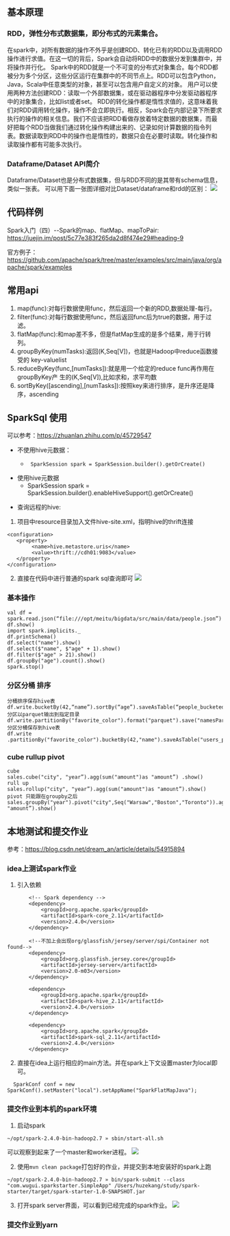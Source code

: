 ## 基本原理
### RDD，弹性分布式数据集，即分布式的元素集合。
在spark中，对所有数据的操作不外乎是创建RDD、转化已有的RDD以及调用RDD操作进行求值。在这一切的背后，Spark会自动将RDD中的数据分发到集群中，并将操作并行化。
Spark中的RDD就是一个不可变的分布式对象集合。每个RDD都被分为多个分区，这些分区运行在集群中的不同节点上。RDD可以包含Python，Java，Scala中任意类型的对象，甚至可以包含用户自定义的对象。
用户可以使用两种方法创建RDD：读取一个外部数据集，或在驱动器程序中分发驱动器程序中的对象集合，比如list或者set。
RDD的转化操作都是惰性求值的，这意味着我们对RDD调用转化操作，操作不会立即执行。相反，Spark会在内部记录下所要求执行的操作的相关信息。我们不应该把RDD看做存放着特定数据的数据集，而最好把每个RDD当做我们通过转化操作构建出来的、记录如何计算数据的指令列表。数据读取到RDD中的操作也是惰性的，数据只会在必要时读取。转化操作和读取操作都有可能多次执行。
### Dataframe/Dataset API简介
Dataframe/Dataset也是分布式数据集，但与RDD不同的是其带有schema信息，类似一张表。
可以用下面一张图详细对比Dataset/dataframe和rdd的区别：
![](https://pic3.zhimg.com/80/v2-2224e315ac70f1ad22c238c9b5798ade_hd.jpg)

## 代码样例
Spark入门（四）--Spark的map、flatMap、mapToPair:
https://juejin.im/post/5c77e383f265da2d8f474e29#heading-9

官方例子：
https://github.com/apache/spark/tree/master/examples/src/main/java/org/apache/spark/examples

## 常用api
1. map(func):对每行数据使用func，然后返回一个新的RDD,数据处理-每行。
2. filter(func):对每行数据使用func，然后返回func后为true的数据，用于过滤。
3. flatMap(func):和map差不多，但是flatMap生成的是多个结果，用于行转列。
4. groupByKey(numTasks):返回(K,Seq[V])，也就是Hadoop中reduce函数接受的
key-valuelist
5. reduceByKey(func,[numTasks]):就是用一个给定的reduce func再作用在groupByKey产
生的(K,Seq[V]),比如求和，求平均数
6. sortByKey([ascending],[numTasks]):按照key来进行排序，是升序还是降序，ascending

## SparkSql 使用
可以参考：https://zhuanlan.zhihu.com/p/45729547

 * 不使用hive元数据：
    *      SparkSession spark = SparkSession.builder().getOrCreate()
 * 使用hive元数据
    * SparkSession spark = SparkSession.builder().enableHiveSupport().getOrCreate()

- 查询远程的hive:

1. 项目中resource目录加入文件hive-site.xml，指明hive的thrift连接
```
<configuration>
   <property>
        <name>hive.metastore.uris</name>
        <value>thrift://cdh01:9083</value>
   </property>
</configuration>

```
2. 直接在代码中进行普通的spark sql查询即可
![](https://raw.githubusercontent.com/huzekang/picbed/master/20190624170353.png)

### 基本操作

```
val df = spark.read.json(“file:///opt/meitu/bigdata/src/main/data/people.json”)
df.show()
import spark.implicits._
df.printSchema()
df.select("name").show()
df.select($"name", $"age" + 1).show()
df.filter($"age" > 21).show()
df.groupBy("age").count().show()
spark.stop()
```

### 分区分桶 排序

```
分桶排序保存hive表
df.write.bucketBy(42,“name”).sortBy(“age”).saveAsTable(“people_bucketed”)
分区以parquet输出到指定目录
df.write.partitionBy("favorite_color").format("parquet").save("namesPartByColor.parquet")
分区分桶保存到hive表
df.write .partitionBy("favorite_color").bucketBy(42,"name").saveAsTable("users_partitioned_bucketed")
```

### cube rullup pivot

```
cube
sales.cube("city", "year”).agg(sum("amount")as "amount”) .show()
rull up
sales.rollup("city", "year”).agg(sum("amount")as "amount”).show()
pivot 只能跟在groupby之后
sales.groupBy("year").pivot("city",Seq("Warsaw","Boston","Toronto")).agg(sum("amount")as "amount”).show()
```
## 本地测试和提交作业
参考：https://blog.csdn.net/dream_an/article/details/54915894

### idea上测试spark作业

1. 引入依赖

```
       <!-- Spark dependency -->
       <dependency> 
           <groupId>org.apache.spark</groupId>
           <artifactId>spark-core_2.11</artifactId>
           <version>2.4.0</version>
       </dependency>

       <!--不加上会出现org/glassfish/jersey/server/spi/Container not found-->
       <dependency>
           <groupId>org.glassfish.jersey.core</groupId>
           <artifactId>jersey-server</artifactId>
           <version>2.0-m03</version>
       </dependency>
       
       <dependency>
           <groupId>org.apache.spark</groupId>
           <artifactId>spark-hive_2.11</artifactId>
           <version>2.4.0</version>
       </dependency>
       
       <dependency>
           <groupId>org.apache.spark</groupId>
           <artifactId>spark-sql_2.11</artifactId>
           <version>2.4.0</version>
       </dependency>
```

2. 直接在idea上运行相应的main方法。并在spark上下文设置master为local即可。

```
  SparkConf conf = new SparkConf().setMaster("local").setAppName("SparkFlatMapJava");
```



### 提交作业到本机的spark环境

1. 启动spark
```
~/opt/spark-2.4.0-bin-hadoop2.7 » sbin/start-all.sh  
```
可以观察到起来了一个master和worker进程。
![](https://raw.githubusercontent.com/huzekang/picbed/master/20190626112610.png)

2. 使用`mvn clean package`打包好的作业，并提交到本地安装好的spark上跑
```
~/opt/spark-2.4.0-bin-hadoop2.7 » bin/spark-submit --class "com.wugui.sparkstarter.SimpleApp" /Users/huzekang/study/spark-starter/target/spark-starter-1.0-SNAPSHOT.jar

```
3. 打开spark server界面，可以看到已经完成的spark作业。
![](https://raw.githubusercontent.com/huzekang/picbed/master/20190626112849.png)

### 提交作业到yarn